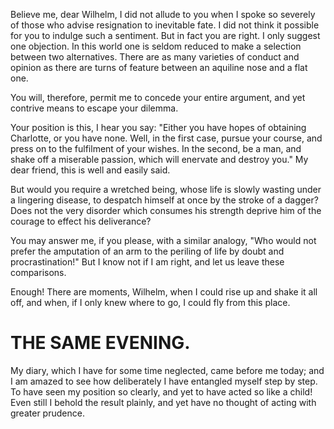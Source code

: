 Believe me, dear Wilhelm, I did not allude to you when I spoke so severely of those who advise resignation to inevitable fate. I did not think it possible for you to indulge such a sentiment. But in fact you are right. I only suggest one objection. In this world one is seldom reduced to make a selection between two alternatives. There are as many varieties of conduct and opinion as there are turns of feature between an aquiline nose and a flat one.

You will, therefore, permit me to concede your entire argument, and yet contrive means to escape your dilemma.

Your position is this, I hear you say: "Either you have hopes of obtaining Charlotte, or you have none. Well, in the first case, pursue your course, and press on to the fulfilment of your wishes. In the second, be a man, and shake off a miserable passion, which will enervate and destroy you." My dear friend, this is well and easily said.

But would you require a wretched being, whose life is slowly wasting under a lingering disease, to despatch himself at once by the stroke of a dagger? Does not the very disorder which consumes his strength deprive him of the courage to effect his deliverance?

You may answer me, if you please, with a similar analogy, "Who would not prefer the amputation of an arm to the periling of life by doubt and procrastination!" But I know not if I am right, and let us leave these comparisons.

Enough! There are moments, Wilhelm, when I could rise up and shake it all off, and when, if I only knew where to go, I could fly from this place.

# THE SAME EVENING.

My diary, which I have for some time neglected, came before me today; and I am amazed to see how deliberately I have entangled myself step by step. To have seen my position so clearly, and yet to have acted so like a child! Even still I behold the result plainly, and yet have no thought of acting with greater prudence.